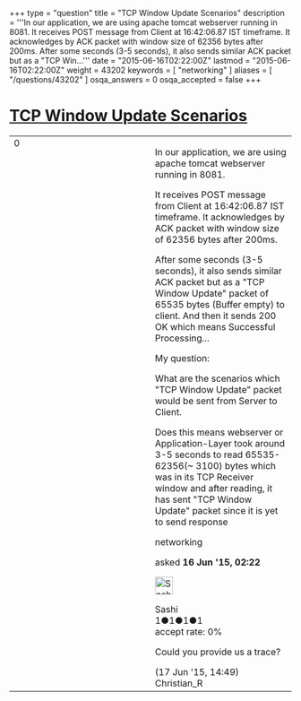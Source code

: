 +++
type = "question"
title = "TCP Window Update Scenarios"
description = '''In our application, we are using apache tomcat webserver running in 8081. It receives POST message from Client at 16:42:06.87 IST timeframe. It acknowledges by ACK packet with window size of 62356 bytes after 200ms. After some seconds (3-5 seconds), it also sends similar ACK packet but as a &quot;TCP Win...'''
date = "2015-06-16T02:22:00Z"
lastmod = "2015-06-16T02:22:00Z"
weight = 43202
keywords = [ "networking" ]
aliases = [ "/questions/43202" ]
osqa_answers = 0
osqa_accepted = false
+++

<div class="headNormal">

# [TCP Window Update Scenarios](/questions/43202/tcp-window-update-scenarios)

</div>

<div id="main-body">

<div id="askform">

<table id="question-table" style="width:100%;"><colgroup><col style="width: 50%" /><col style="width: 50%" /></colgroup><tbody><tr class="odd"><td style="width: 30px; vertical-align: top"><div class="vote-buttons"><div id="post-43202-score" class="post-score" title="current number of votes">0</div><div id="favorite-count" class="favorite-count"></div></div></td><td><div id="item-right"><div class="question-body"><p>In our application, we are using apache tomcat webserver running in 8081.</p><p>It receives POST message from Client at 16:42:06.87 IST timeframe. It acknowledges by ACK packet with window size of 62356 bytes after 200ms.</p><p>After some seconds (3-5 seconds), it also sends similar ACK packet but as a "TCP Window Update" packet of 65535 bytes (Buffer empty) to client. And then it sends 200 OK which means Successful Processing...</p><p>My question:</p><p>What are the scenarios which "TCP Window Update" packet would be sent from Server to Client.</p><p>Does this means webserver or Application-Layer took around 3-5 seconds to read 65535-62356(~ 3100) bytes which was in its TCP Receiver window and after reading, it has sent "TCP Window Update" packet since it is yet to send response</p></div><div id="question-tags" class="tags-container tags">networking</div><div id="question-controls" class="post-controls"></div><div class="post-update-info-container"><div class="post-update-info post-update-info-user"><p>asked <strong>16 Jun '15, 02:22</strong></p><img src="https://secure.gravatar.com/avatar/e87988d1187d3f72281fa805fb050edb?s=32&amp;d=identicon&amp;r=g" class="gravatar" width="32" height="32" alt="Sashi&#39;s gravatar image" /><p>Sashi<br />
<span class="score" title="1 reputation points">1</span><span title="1 badges"><span class="badge1">●</span><span class="badgecount">1</span></span><span title="1 badges"><span class="silver">●</span><span class="badgecount">1</span></span><span title="1 badges"><span class="bronze">●</span><span class="badgecount">1</span></span><br />
<span class="accept_rate" title="Rate of the user&#39;s accepted answers">accept rate:</span> <span title="Sashi has no accepted answers">0%</span></p></div></div><div id="comments-container-43202" class="comments-container"><span id="43286"></span><div id="comment-43286" class="comment"><div id="post-43286-score" class="comment-score"></div><div class="comment-text"><p>Could you provide us a trace?</p></div><div id="comment-43286-info" class="comment-info"><span class="comment-age">(17 Jun '15, 14:49)</span> Christian_R</div></div></div><div id="comment-tools-43202" class="comment-tools"></div><div class="clear"></div><div id="comment-43202-form-container" class="comment-form-container"></div><div class="clear"></div></div></td></tr></tbody></table>

</div>

</div>

